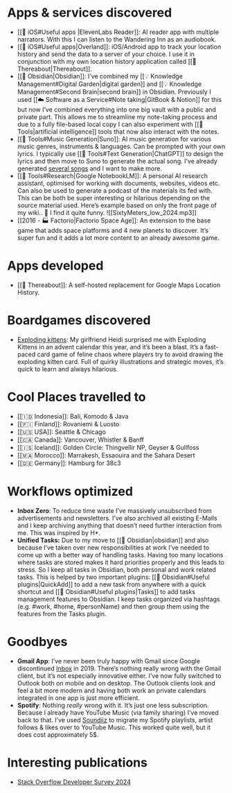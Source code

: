 # Apps & services discovered

- [[📱 iOS#Useful apps |ElevenLabs Reader]]: AI reader app with multiple narrators. With this I can listen to the Wandering Inn as an audiobook.
- [[📱 iOS#Useful apps|Overland]]: iOS/Android app to track your location history and send the data to a server of your choice. I use it in conjunction with my own location history application called [[📍 Thereabout|Thereabout]].
- [[💎 Obsidian|Obsidian]]: I’ve combined my [[💡 Knowledge Management#Digital Garden|digital garden]] and [[💡 Knowledge Management#Second Brain|second brain]] in Obsidian. Previously I used [[☁️ Software as a Service#Note taking|GitBook & Notion]] for this but now I’ve combined everything into one big vault with a public and private part. This allows me to streamline my note-taking process and due to a fully file-based local copy I can also experiment with [[🤖 Tools|artificial intelligence]] tools that now also interact with the notes.
- [[🤖 Tools#Music Generation|Suno]]: AI music generation for various music genres, instruments & languages. Can be prompted with your own lyrics. I typically use [[🤖 Tools#Text Generation|ChatGPT]] to design the lyrics and then move to Suno to generate the actual song. I’ve already generated [several songs](https://suno.com/@eletiy) and I want to make more.
- [[🤖 Tools#Research|Google NotebookLM]]: A personal AI research assistant, optimised for working with documents, websites, videos etc. Can also be used to generate a podcast of the materials its fed with. This can be both be super interesting or hilarious depending on the source material used. Here’s example based on only the front page of my wiki.. 🤣 I find it quite funny. ![[SixtyMeters_low_2024.mp3]]
- [[2016 - 🏭 Factorio|Factorio Space Age]]: An extension to the base game that adds space platforms and 4 new planets to discover. It’s super fun and it adds a lot more content to an already awesome game.

# Apps developed

- [[📍 Thereabout]]: A self-hosted replacement for Google Maps Location History. 

# Boardgames discovered

- [Exploding kittens](https://www.explodingkittens.com/): My girlfriend Heidi surprised me with Exploding Kittens in an advent calendar this year, and it’s been a blast. It’s a fast-paced card game of feline chaos where players try to avoid drawing the exploding kitten card. Full of quirky illustrations and strategic moves, it’s quick to learn and always hilarious.

# Cool Places travelled to

- [[🇮🇩 Indonesia]]: Bali, Komodo & Java
- [[🇫🇮 Finland]]: Rovaniemi & Luosto
- [[🇺🇸 USA]]: Seattle & Chicago
- [[🇨🇦 Canada]]: Vancouver, Whistler & Banff
- [[🇮🇸 Iceland]]: Golden Circle: Thingvellir NP, Geyser & Gullfoss
- [[🇲🇦 Morocco]]: Marrakesh, Essaouira and the Sahara Desert
- [[🇩🇪 Germany]]: Hamburg for 38c3

# Workflows optimized

- **Inbox Zero**: To reduce time waste I’ve massively unsubscribed from advertisements and newsletters. I’ve also archived all existing E-Mails and I keep archiving anything that doesn’t need further interaction from me. This was inspired by H*.
- **Unified Tasks:** Due to my move to [[💎 Obsidian|obsidian]] and also because I’ve taken over new responsibilities at work I’ve needed to come up with a better way of handling tasks. Having too many locations where tasks are stored makes it hard priorities properly and this leads to stress. So I keep all tasks in Obsidian, both personal and work related tasks. This is helped by two important plugins: [[💎 Obsidian#Useful plugins|QuickAdd]] to add a new task from anywhere with a quick shortcut and [[💎 Obsidian#Useful plugins|Tasks]] to add tasks management features to Obsidian. I keep tasks organized via hashtags (e.g. \#work, \#home, \#personName) and then group them using the features from the Tasks plugin.

# Goodbyes

- **Gmail App**: I’ve never been truly happy with Gmail since Google discontinued [Inbox](https://en.wikipedia.org/wiki/Inbox_by_Gmail) in 2019. There’s nothing really wrong with the Gmail client, but it’s not especially innovative either. I’ve now fully switched to Outlook both on mobile and on desktop. The Outlook clients look and feel a bit more modern and having both work an private calendars integrated in one app is just more efficient.
- **Spotify**: Nothing *really* wrong with it. It’s just one less subscription. Because I already have YouTube Music (via family sharing) I’ve moved back to that. I’ve used [Soundiiz](https://soundiiz.com/) to migrate my Spotify playlists, artist follows & likes over to YouTube Music. This worked quite well, but it does cost approximately 5$.

# Interesting publications

- [Stack Overflow Developer Survey 2024](https://survey.stackoverflow.co/2024/technology/)
